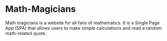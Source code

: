 # Math-Magicians
Math magicians is a website for all fans of mathematics. It is a Single Page App (SPA) that allows users to make simple calculations and read a random math-related quote.
